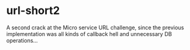 # url-short2
A second crack at the Micro service URL challenge, since the previous implementation was all kinds of callback hell and unnecessary DB operations...
